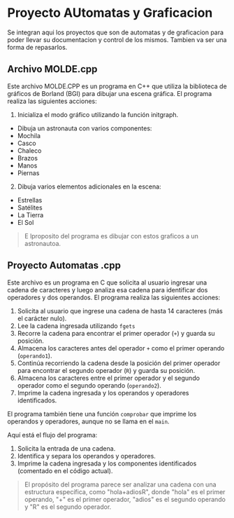 # Proyecto AUtomatas y Graficacion
Se integran aqui los proyectos que son de automatas y de graficacion para poder llevar su documentacion y control de los mismos.
Tambien va ser una forma de repasarlos.

## Archivo MOLDE.cpp
Este archivo MOLDE.CPP es un programa en C++ que utiliza la biblioteca de gráficos de Borland (BGI) para dibujar una escena gráfica. El programa realiza las siguientes acciones:

1. Inicializa el modo gráfico utilizando la función initgraph.
- Dibuja un astronauta con varios componentes:
- Mochila
- Casco
- Chaleco
- Brazos
- Manos
- Piernas

2. Dibuja varios elementos adicionales en la escena:
- Estrellas
- Satélites
- La Tierra
- El Sol

> E lproposito del programa es dibujar con estos graficos a un astronautoa.

## Proyecto Automatas .cpp
Este archivo es un programa en C que solicita al usuario ingresar una cadena de caracteres y luego analiza esa cadena para identificar dos operadores y dos operandos. El programa realiza las siguientes acciones:

1. Solicita al usuario que ingrese una cadena de hasta 14 caracteres (más el carácter nulo).
2. Lee la cadena ingresada utilizando `fgets`
3. Recorre la cadena para encontrar el primer operador (`+`) y guarda su posición.
4. Almacena los caracteres antes del operador `+` como el primer operando (`operando1`).
5. Continúa recorriendo la cadena desde la posición del primer operador para encontrar el segundo operador (`R`) y guarda su posición.
6. Almacena los caracteres entre el primer operador y el segundo operador como el segundo operando (`operando2`).
7. Imprime la cadena ingresada y los operandos y operadores identificados.

El programa también tiene una función `comprobar` que imprime los operandos y operadores, aunque no se llama en el `main`.

Aquí está el flujo del programa:

1. Solicita la entrada de una cadena.
2. Identifica y separa los operandos y operadores.
3. Imprime la cadena ingresada y los componentes identificados (comentado en el código actual).

> El propósito del programa parece ser analizar una cadena con una estructura específica, como "hola+adiosR", donde "hola" es el primer operando, "+" es el primer operador, "adios" es el segundo operando y "R" es el segundo operador.